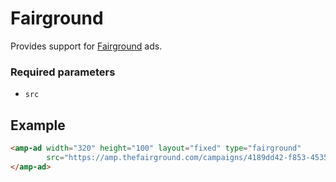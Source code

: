 # Fairground

Provides support for [Fairground](https://thefairground.com) ads.

### Required parameters

-   `src`

## Example

```html
<amp-ad width="320" height="100" layout="fixed" type="fairground"
        src="https://amp.thefairground.com/campaigns/4189dd42-f853-4535-aedd-7130ea601fd8/amp.script.js">
</amp-ad>
```
